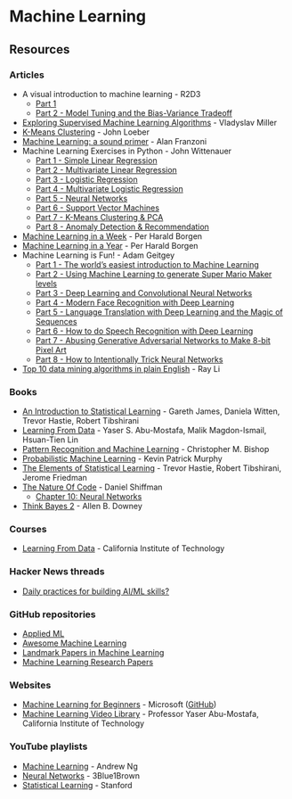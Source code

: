 # Machine Learning

## Resources

### Articles

* A visual introduction to machine learning - R2D3
  * [Part 1](http://www.r2d3.us/visual-intro-to-machine-learning-part-1/)
  * [Part 2 - Model Tuning and the Bias-Variance Tradeoff](http://www.r2d3.us/visual-intro-to-machine-learning-part-2/)
* [Exploring Supervised Machine Learning Algorithms](https://www.toptal.com/machine-learning/supervised-machine-learning-algorithms) - Vladyslav Miller
* [K-Means Clustering](https://johnloeber.com/docs/kmeans.html) - John Loeber
* [Machine Learning: a sound primer](https://www.franzoni.eu/machine-learning-a-sound-primer/) - Alan Franzoni
* Machine Learning Exercises in Python - John Wittenauer
  * [Part 1 - Simple Linear Regression](https://www.johnwittenauer.net/machine-learning-exercises-in-python-part-1/)
  * [Part 2 - Multivariate Linear Regression](https://www.johnwittenauer.net/machine-learning-exercises-in-python-part-2/)
  * [Part 3 - Logistic Regression](https://www.johnwittenauer.net/machine-learning-exercises-in-python-part-3/)
  * [Part 4 - Multivariate Logistic Regression](https://www.johnwittenauer.net/machine-learning-exercises-in-python-part-4/)
  * [Part 5 - Neural Networks](https://www.johnwittenauer.net/machine-learning-exercises-in-python-part-5/)
  * [Part 6 - Support Vector Machines](https://www.johnwittenauer.net/machine-learning-exercises-in-python-part-6/)
  * [Part 7 - K-Means Clustering & PCA](https://www.johnwittenauer.net/machine-learning-exercises-in-python-part-7/)
  * [Part 8 - Anomaly Detection & Recommendation](https://www.johnwittenauer.net/machine-learning-exercises-in-python-part-8/)
* [Machine Learning in a Week](https://medium.com/learning-new-stuff/machine-learning-in-a-week-a0da25d59850) - Per Harald Borgen
* [Machine Learning in a Year](https://medium.com/learning-new-stuff/machine-learning-in-a-year-cdb0b0ebd29c) - Per Harald Borgen
* Machine Learning is Fun! - Adam Geitgey
  * [Part 1 - The world’s easiest introduction to Machine Learning](https://medium.com/@ageitgey/machine-learning-is-fun-80ea3ec3c471)
  * [Part 2 - Using Machine Learning to generate Super Mario Maker levels](https://medium.com/@ageitgey/machine-learning-is-fun-part-2-a26a10b68df3)
  * [Part 3 - Deep Learning and Convolutional Neural Networks](https://medium.com/@ageitgey/machine-learning-is-fun-part-3-deep-learning-and-convolutional-neural-networks-f40359318721)
  * [Part 4 - Modern Face Recognition with Deep Learning](https://medium.com/@ageitgey/machine-learning-is-fun-part-4-modern-face-recognition-with-deep-learning-c3cffc121d78)
  * [Part 5 - Language Translation with Deep Learning and the Magic of Sequences](https://medium.com/@ageitgey/machine-learning-is-fun-part-5-language-translation-with-deep-learning-and-the-magic-of-sequences-2ace0acca0aa)
  * [Part 6 - How to do Speech Recognition with Deep Learning](https://medium.com/@ageitgey/machine-learning-is-fun-part-6-how-to-do-speech-recognition-with-deep-learning-28293c162f7a)
  * [Part 7 - Abusing Generative Adversarial Networks to Make 8-bit Pixel Art](https://medium.com/@ageitgey/abusing-generative-adversarial-networks-to-make-8-bit-pixel-art-e45d9b96cee7)
  * [Part 8 - How to Intentionally Trick Neural Networks](https://medium.com/@ageitgey/machine-learning-is-fun-part-8-how-to-intentionally-trick-neural-networks-b55da32b7196)
* [Top 10 data mining algorithms in plain English](https://hackerbits.com/data/top-10-data-mining-algorithms-in-plain-english/) - Ray Li

### Books

* [An Introduction to Statistical Learning](https://www.statlearning.com/) - Gareth James, Daniela Witten, Trevor Hastie, Robert Tibshirani
* [Learning From Data](https://amlbook.com/) - Yaser S. Abu-Mostafa, Malik Magdon-Ismail, Hsuan-Tien Lin
* [Pattern Recognition and Machine Learning](http://users.isr.ist.utl.pt/\~wurmd/Livros/school/Bishop%20-%20Pattern%20Recognition%20And%20Machine%20Learning%20-%20Springer%20%202006.pdf) - Christopher M. Bishop
* [Probabilistic Machine Learning](https://probml.github.io/pml-book/) - Kevin Patrick Murphy
* [The Elements of Statistical Learning](https://hastie.su.domains/Papers/ESLII.pdf) - Trevor Hastie, Robert Tibshirani, Jerome Friedman
* [The Nature Of Code](https://natureofcode.com/book/) - Daniel Shiffman
  * [Chapter 10: Neural Networks](https://natureofcode.com/book/chapter-10-neural-networks/)
* [Think Bayes 2](http://allendowney.github.io/ThinkBayes2/index.html) - Allen B. Downey

### Courses

* [Learning From Data](https://work.caltech.edu/telecourse) - California Institute of Technology

### Hacker News threads

* [Daily practices for building AI/ML skills?](https://news.ycombinator.com/item?id=38638373)

### GitHub repositories

* [Applied ML](https://github.com/eugeneyan/applied-ml)
* [Awesome Machine Learning](https://github.com/josephmisiti/awesome-machine-learning)
* [Landmark Papers in Machine Learning](https://github.com/daturkel/learning-papers)
* [Machine Learning Research Papers](https://github.com/anubhavshrimal/Machine-Learning-Research-Papers)

### Websites

* [Machine Learning for Beginners](https://microsoft.github.io/ML-For-Beginners/#/) - Microsoft ([GitHub](https://github.com/microsoft/ML-For-Beginners))
* [Machine Learning Video Library](https://work.caltech.edu/library/index.html) - Professor Yaser Abu-Mostafa, California Institute of Technology

### YouTube playlists

* [Machine Learning](https://www.youtube.com/playlist?list=PLLssT5z\_DsK-h9vYZkQkYNWcItqhlRJLN) - Andrew Ng
* [Neural Networks](https://www.youtube.com/playlist?list=PLZHQObOWTQDNU6R1\_67000Dx\_ZCJB-3pi) - 3Blue1Brown
* [Statistical Learning](https://www.youtube.com/playlist?list=PLoROMvodv4rOzrYsAxzQyHb8n\_RWNuS1e) - Stanford
